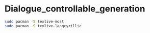 # Dialogue_controllable_generation
```bash
sudo pacman -S texlive-most
sudo pacman -S texlive-langcyrillic

```
